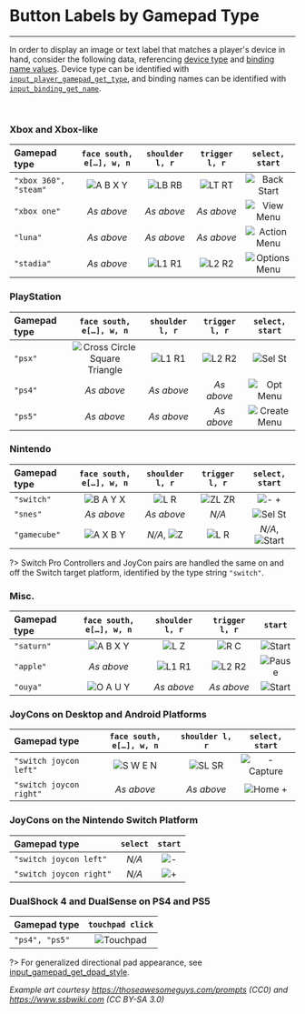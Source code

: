 # Button Labels by Gamepad Type

---

In order to display an image or text label that matches a player's device in hand, consider the following data, 
referencing [device type](Functions-(Gamepad)#input_gamepad_get_typegamepadindex) and [binding name values](Binding-Names#gamepad).
Device type can be identified with [`input_player_gamepad_get_type`](Functions-(Players)#input_player_gamepad_get_typeplayerindex), 
and binding names can be identified with [`input_binding_get_name`](Functions-(Bindings)#input_binding_get_namebinding).

&nbsp;

### Xbox and Xbox-like

| Gamepad type             |`face south, e[…], w, n`| `shoulder l, r`   | `trigger l, r`     | `select, start`          |
|:-------------------------|:----------------------:|:-----------------:|:------------------:|:------------------------:|
| `"xbox 360", "steam"`    | ![A B X Y][xb_face]    | ![LB RB][xb_shld] | ![LT RT][xb_trggr] | ![Back Start][xb_meta]   |
| `"xbox one"`             | *As above*             | *As above*        | *As above*         | ![View Menu][xo_meta]    |
| `"luna"`                 | *As above*             | *As above*        | *As above*         | ![Action Menu][lu_meta]  |
| `"stadia"`               | *As above*             | ![L1 R1][ps_shld] | ![L2 R2][ps_trggr] | ![Options Menu][st_meta] |

### PlayStation

| Gamepad type |`face south, e[…], w, n`                  | `shoulder l, r`   | `trigger l, r`     | `select, start`          |
|:-------------|:----------------------------------------:|:-----------------:|:------------------:|:------------------------:|
| `"psx"`      | ![Cross Circle Square Triangle][ps_face] | ![L1 R1][ps_shld] | ![L2 R2][ps_trggr] | ![Sel St][ps3_meta]      |
| `"ps4"`      | *As above*                               | *As above*        | *As above*         | ![Opt Menu][ps4_meta]    |
| `"ps5"`      | *As above*                               | *As above*        | *As above*         | ![Create Menu][ps5_meta] |


### Nintendo

| Gamepad type |`face south, e[…], w, n`| `shoulder l, r`      | `trigger l, r`      | `select, start`          |
|:-------------|:----------------------:|:--------------------:|:-------------------:|:------------------------:|
|`"switch"`    | ![B A Y X][nin_face]   | ![L R][nin_shld]     | ![ZL ZR][nin_trggr] | ![- +][nin_meta]         |
|`"snes"`      | *As above*             | *As above*           | *N/A*               | ![Sel St][sfc_meta]      |
|`"gamecube"`  | ![A X B Y][gc_face]    | *N/A*, ![Z][gc_shld] | ![L R][gc_trggr]    | *N/A*, ![Start][gc_start]|

?> Switch Pro Controllers and JoyCon pairs are handled the same on and off the Switch target platform, identified by the type string `"switch"`.

### Misc.

| Gamepad type |`face south, e[…], w, n`| `shoulder l, r`  | `trigger l, r`     | `start`             |
|:-------------|:----------------------:|:----------------:|:------------------:|:-------------------:|
| `"saturn"`   | ![A B X Y][xb_face]    | ![L Z][sat_shld] | ![R C][sat_trggr]  | ![Start][sat_start] |
| `"apple"`    | *As above*             | ![L1 R1][ps_shld]| ![L2 R2][ps_trggr] | ![Pause][ap_start]  |
| `"ouya"`     | ![O A U Y][oy_face]    | *As above*       | *As above*         | ![Start][oy_start]  |


### JoyCons on Desktop and Android Platforms

| Gamepad type          |`face south, e[…], w, n`| `shoulder l, r`   | `select, start`        |
|:----------------------|:----------------------:|:-----------------:|:----------------------:|
|`"switch joycon left"` | ![S W E N][jc_face]    | ![SL SR][jc_shld] | ![- Capture][jcl_meta] |
|`"switch joycon right"`| *As above*             | *As above*        | ![Home +][jcr_meta]    |


### JoyCons on the Nintendo Switch Platform

| Gamepad type          | `select` | `start`         |
|:----------------------|:--------:|:---------------:|
|`"switch joycon left"` | *N/A*    | ![-][jcl_start] |
|`"switch joycon right"`| *N/A*    | ![+][jcr_start] |


### DualShock 4 and DualSense on PS4 and PS5

| Gamepad type   | `touchpad click`       |
|:---------------|:----------------------:|
| `"ps4", "ps5"` | ![Touchpad][ps_touchpad] |

?> For generalized directional pad appearance, see [input_gamepad_get_dpad_style](Functions-(Gamepad)#input_gamepad_get_dpad_stylegamepadindex).

*Example art courtesy https://thoseawesomeguys.com/prompts (CC0) and https://www.ssbwiki.com (CC BY-SA 3.0)*

[xb_face]: https://i.imgur.com/StIK9or.png
[xb_shld]: https://i.imgur.com/W3isGVt.png
[xb_trggr]: https://i.imgur.com/XtrPne2.png
[xb_meta]: https://i.imgur.com/S9lZyQe.png
[ps_face]: https://i.imgur.com/lBwBvfL.png
[ps_shld]: https://i.imgur.com/Y7OzYx5.png
[ps_trggr]: https://i.imgur.com/38ifmTB.png
[ps4_meta]: https://i.imgur.com/3u6CDEl.png
[ps5_meta]: https://i.imgur.com/7k8dZJI.png
[xo_meta]: https://i.imgur.com/YFmYk3A.png
[st_meta]: https://i.imgur.com/e1q0Phl.png
[lu_meta]: https://i.imgur.com/UEbKUhP.png
[ps3_meta]: https://i.imgur.com/MPT3cmA.png
[nin_face]: https://i.imgur.com/OZhHN2h.png
[nin_shld]: https://i.imgur.com/hMP8Esy.png
[nin_trggr]: https://i.imgur.com/Egetbv5.png
[nin_meta]: https://i.imgur.com/Y1HWmkF.png
[gc_face]: https://i.imgur.com/VGJomWe.png
[gc_shld]: https://i.imgur.com/0nt3DqX.png
[gc_trggr]: https://i.imgur.com/GypmO6Z.png
[gc_start]: https://i.imgur.com/9aYN8sf.png
[sat_shld]: https://i.imgur.com/RMb1tVb.png
[sat_trggr]: https://i.imgur.com/gH6IdMN.png
[ap_start]: https://i.imgur.com/SqQJdSB.png
[oy_face]: https://i.imgur.com/zOpa5FG.png
[oy_start]: https://i.imgur.com/V6hnmz5.png
[jc_face]: https://i.imgur.com/ynbwHL4.png
[jc_shld]: https://i.imgur.com/jCs47Mj.png
[jcl_meta]: https://i.imgur.com/Cr0AhNw.png
[jcr_meta]: https://i.imgur.com/z0qdUic.png
[jcl_start]: https://i.imgur.com/6QfR7P1.png
[jcr_start]: https://i.imgur.com/ssgumqj.png
[ps_touchpad]: https://i.imgur.com/b3Qai65.png
[sfc_meta]: https://i.imgur.com/9JSWmIJ.png
[sat_start]: https://i.imgur.com/koBBIqe.png
